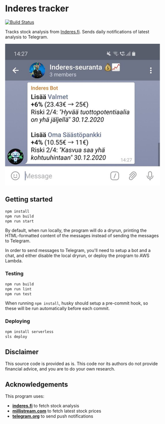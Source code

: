 
# Inderes tracker

[![Build Status](https://travis-ci.com/Vilsepi/inderes-tracker.svg?branch=main)](https://travis-ci.com/Vilsepi/inderes-tracker)

Tracks stock analysis from [Inderes.fi](https://www.inderes.fi). Sends daily notifications of latest analysis to Telegram.

![Screenshot](screenshot.jpg)

## Getting started

    npm install
    npm run build
    npm run start

By default, when run locally, the program will do a dryrun, printing the HTML-formatted content of the messages instead of sending the messages to Telegram.

In order to send messages to Telegram, you'll need to setup a bot and a chat, and either disable the local dryrun, or deploy the program to AWS Lambda.

### Testing

    npm run build
    npm run lint
    npm run test

When running `npm install`, husky should setup a pre-commit hook, so these will be run automatically before each commit.

### Deploying

    npm install serverless
    sls deploy

## Disclaimer

This source code is provided as is. This code nor its authors do not provide financial advice, and you are to do your own research.

## Acknowledgements

This program uses:

- [**inderes.fi**](https://www.inderes.fi/fi) to fetch stock analysis
- [**millistream.com**](https://millistream.com/) to fetch latest stock prices
- [**telegram.org**](https://telegram.org/) to send push notifications
